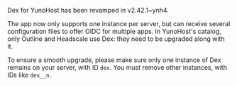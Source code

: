 Dex for YunoHost has been revamped in v2.42.1~ynh4.

The app now only supports one instance per server, but can receive several configuration files to offer OIDC for multiple apps.
In YunoHost's catalog, only Outline and Headscale use Dex: they need to be upgraded along with it.

To ensure a smooth upgrade, please make sure only one instance of Dex remains on your server, with ID `dex`.
You must remove other instances, with IDs like `dex__n`.
